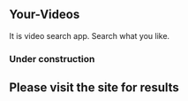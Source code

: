 ## Your-Videos

It is video search app. Search what you like.

### Under construction

## Please visit the site for results
